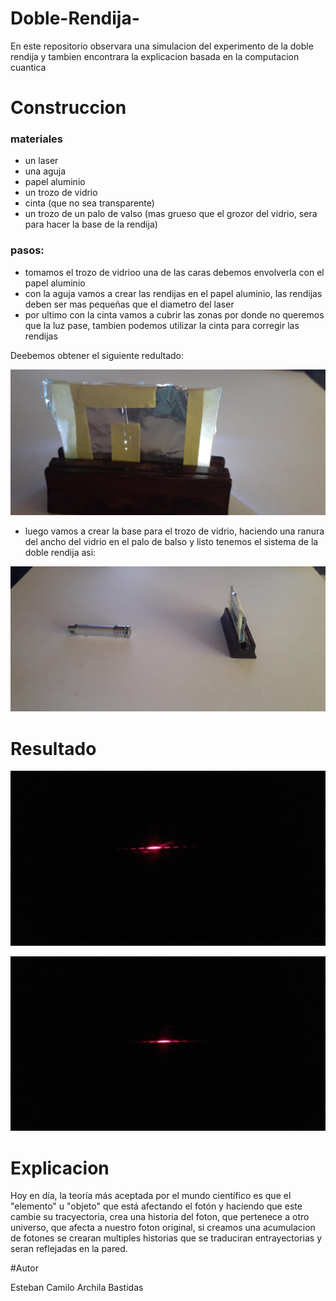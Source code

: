 # Doble-Rendija-
En este repositorio observara una simulacion del experimento de la doble rendija y tambien encontrara la explicacion basada en la computacion cuantica 

# Construccion
### materiales
- un laser
- una aguja
- papel aluminio
- un trozo de vidrio 
- cinta (que no sea transparente)
- un trozo de un palo de valso  (mas grueso que el grozor del vidrio, sera para hacer la base de la rendija)

### pasos:

- tomamos el trozo de vidrioo una de las caras debemos envolverla con el papel aluminio
- con la aguja vamos a crear las rendijas en el papel aluminio, las rendijas deben ser mas pequeñas que el diametro del laser
- por ultimo con la cinta vamos a cubrir las zonas por donde no queremos que la luz pase, tambien podemos utilizar la cinta para corregir las rendijas 

Deebemos obtener el siguiente redultado:

![](imagenes/jpg4.jpeg)

-  luego vamos a crear la base para el trozo de vidrio, haciendo una ranura del ancho del vidrio en el palo de balso y listo tenemos el sistema de la doble rendija asi:

![](imagenes/jpg3.jpeg)

# Resultado

![](imagenes/jpg1.jpeg)

![](imagenes/jpg2.jpeg)
# Explicacion

Hoy en día, la teoría más aceptada por el mundo científico es que el "elemento" u "objeto" que está afectando el fotón y haciendo que este cambie su tracyectoria, crea una historia del foton, que pertenece a otro universo, que afecta a nuestro foton original, si creamos una acumulacion de fotones se crearan multiples historias que se traduciran entrayectorias y seran reflejadas en la pared.

#Autor

Esteban Camilo Archila Bastidas
